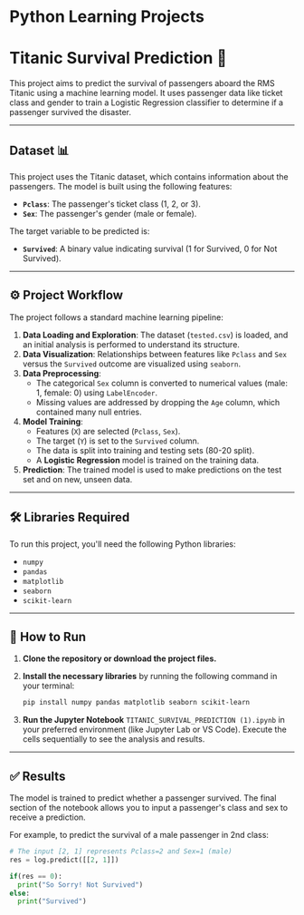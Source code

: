 ﻿# Python Learning Projects 


# Titanic Survival Prediction 🚢

This project aims to predict the survival of passengers aboard the RMS Titanic using a machine learning model. It uses passenger data like ticket class and gender to train a Logistic Regression classifier to determine if a passenger survived the disaster.

---

##  Dataset 📊

This project uses the Titanic dataset, which contains information about the passengers. The model is built using the following features:

-   **`Pclass`**: The passenger's ticket class (1, 2, or 3).
-   **`Sex`**: The passenger's gender (male or female).

The target variable to be predicted is:

-   **`Survived`**: A binary value indicating survival (1 for Survived, 0 for Not Survived).

---

## ⚙️ Project Workflow

The project follows a standard machine learning pipeline:

1.  **Data Loading and Exploration**: The dataset (`tested.csv`) is loaded, and an initial analysis is performed to understand its structure.
2.  **Data Visualization**: Relationships between features like `Pclass` and `Sex` versus the `Survived` outcome are visualized using `seaborn`.
3.  **Data Preprocessing**:
    -   The categorical `Sex` column is converted to numerical values (male: 1, female: 0) using `LabelEncoder`.
    -   Missing values are addressed by dropping the `Age` column, which contained many null entries.
4.  **Model Training**:
    -   Features (`X`) are selected (`Pclass`, `Sex`).
    -   The target (`Y`) is set to the `Survived` column.
    -   The data is split into training and testing sets (80-20 split).
    -   A **Logistic Regression** model is trained on the training data.
5.  **Prediction**: The trained model is used to make predictions on the test set and on new, unseen data.

---

## 🛠️ Libraries Required

To run this project, you'll need the following Python libraries:

-   `numpy`
-   `pandas`
-   `matplotlib`
-   `seaborn`
-   `scikit-learn`

---

## 🚀 How to Run

1.  **Clone the repository or download the project files.**

2.  **Install the necessary libraries** by running the following command in your terminal:
    ```bash
    pip install numpy pandas matplotlib seaborn scikit-learn
    ```

3.  **Run the Jupyter Notebook** `TITANIC_SURVIVAL_PREDICTION (1).ipynb` in your preferred environment (like Jupyter Lab or VS Code). Execute the cells sequentially to see the analysis and results.

---

## ✅ Results

The model is trained to predict whether a passenger survived. The final section of the notebook allows you to input a passenger's class and sex to receive a prediction.

For example, to predict the survival of a male passenger in 2nd class:

```python
# The input [2, 1] represents Pclass=2 and Sex=1 (male)
res = log.predict([[2, 1]])

if(res == 0):
  print("So Sorry! Not Survived")
else:
  print("Survived")



